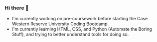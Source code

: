 ### Hi there 👋

- I'm currently working on pre-coursework before starting the Case Western Reserve University Coding Bootcamp.
- I'm currently learning HTML, CSS, and Python (Automate the Boring Stuff), and trying to better understand tools for doing so.

<!--
**ReedHMartin/ReedHMartin** is a ✨ _special_ ✨ repository because its `README.md` (this file) appears on your GitHub profile.

Here are some ideas to get you started:

- 🔭 I’m currently working on ...
- 🌱 I’m currently learning ...
- 👯 I’m looking to collaborate on ...
- 🤔 I’m looking for help with ...
- 💬 Ask me about ...
- 📫 How to reach me: ...
- 😄 Pronouns: ...
- ⚡ Fun fact: ...
-->
